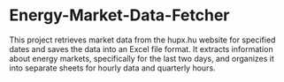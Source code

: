 # Energy-Market-Data-Fetcher
This project retrieves market data from the hupx.hu website for specified dates and saves the data into an Excel file format. It extracts information about energy markets, specifically for the last two days, and organizes it into separate sheets for hourly data and quarterly hours.
